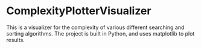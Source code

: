 # ComplexityPlotterVisualizer
This is a visualizer for the complexity of various different searching and sorting algorithms. The project is built in Python, and uses matplotlib to plot results.
